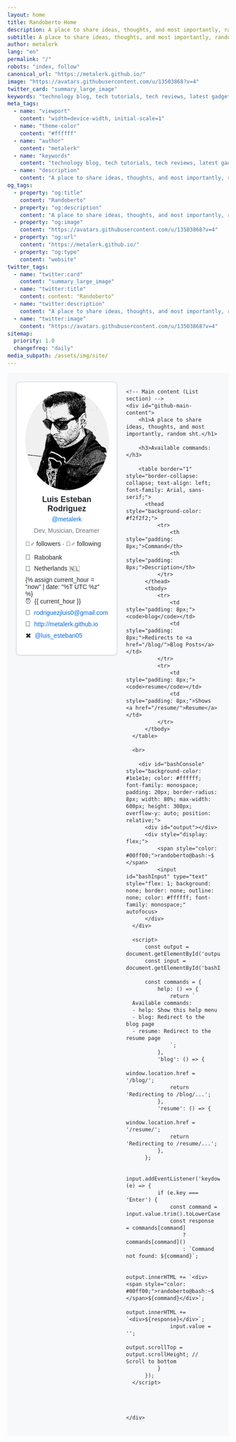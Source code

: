 ```yaml
---
layout: home
title: Randoberto Home
description: A place to share ideas, thoughts, and most importantly, random sht.
subtitle: A place to share ideas, thoughts, and most importantly, random sht.
author: metalerk
lang: "en"
permalink: "/"
robots: "index, follow"
canonical_url: "https://metalerk.github.io/"
image: "https://avatars.githubusercontent.com/u/13503868?v=4"
twitter_card: "summary_large_image"
keywords: "technology blog, tech tutorials, tech reviews, latest gadgets, software tips"
meta_tags:
  - name: "viewport"
    content: "width=device-width, initial-scale=1"
  - name: "theme-color"
    content: "#ffffff"
  - name: "author"
    content: "metalerk"
  - name: "keywords"
    content: "technology blog, tech tutorials, tech reviews, latest gadgets, software tips"
  - name: "description"
    content: "A place to share ideas, thoughts, and most importantly, random sht."
og_tags:
  - property: "og:title"
    content: "Randoberto"
  - property: "og:description"
    content: "A place to share ideas, thoughts, and most importantly, random sht."
  - property: "og:image"
    content: "https://avatars.githubusercontent.com/u/13503868?v=4"
  - property: "og:url"
    content: "https://metalerk.github.io/"
  - property: "og:type"
    content: "website"
twitter_tags:
  - name: "twitter:card"
    content: "summary_large_image"
  - name: "twitter:title"
    content: content: "Randoberto"
  - name: "twitter:description"
    content: "A place to share ideas, thoughts, and most importantly, random sht."
  - name: "twitter:image"
    content: "https://avatars.githubusercontent.com/u/13503868?v=4"
sitemap:
  priority: 1.0
  changefreq: "daily"
media_subpath: /assets/img/site/
---
```


<div id="github-page-layout">
    <!-- Left sidebar (Profile section) -->
    <div id="github-sidebar">
        <img id="github-profile-avatar" src="assets/img/site/luis.jpg" alt="User Avatar">
        <div id="github-profile-info">
            <h2 id="github-profile-name">Luis Esteban Rodriguez</h2>
            <p id="github-profile-username"><a href="http://github.com/metalerk" target="_blank">@metalerk</a></p>
            <p id="github-profile-bio">Dev, Musician, Dreamer</p>
        </div>
        <div id="github-profile-details">
            <p><strong>🤷‍♂️</strong> followers · <strong>🤷‍♂️</strong> following</p>
            <ul>
                <li><span class="icon">🏢</span> <span>Rabobank</span></li>
                <li><span class="icon">📍</span> <span>Netherlands 🇳🇱</span></li>
                {% assign current_hour = "now" | date: "%T UTC %z" %}
                <li><span class="icon">⏰</span> <span>{{ current_hour }}</span></li>
                <li><span class="icon">📧</span> <a href="mailto:rodriguezjluis0@gmail.com">rodriguezjluis0@gmail.com</a></li>
                <li><span class="icon">🔗</span> <a href="http://metalerk.github.io" target="_blank">http://metalerk.github.io</a></li>
                <li><span class="icon">✖</span> <a href="https://twitter.com/luis_esteban05" target="_blank">@luis_esteban05</a></li>
            </ul>
        </div>
    </div>

    <!-- Main content (List section) -->
    <div id="github-main-content">
        <h1>A place to share ideas, thoughts, and most importantly, random sht.</h1>

        <h3>Available commands:</h3>

        <table border="1" style="border-collapse: collapse; text-align: left; font-family: Arial, sans-serif;">
          <thead style="background-color: #f2f2f2;">
              <tr>
                  <th style="padding: 8px;">Command</th>
                  <th style="padding: 8px;">Description</th>
              </tr>
          </thead>
          <tbody>
              <tr>
                  <td style="padding: 8px;"><code>blog</code></td>
                  <td style="padding: 8px;">Redirects to <a href="/blog/">Blog Posts</a></td>
              </tr>
              <tr>
                  <td style="padding: 8px;"><code>resume</code></td>
                  <td style="padding: 8px;">Shows <a href="/resume/">Resume</a></td>
              </tr>
          </tbody>
      </table>
      
      <br>

        <div id="bashConsole" style="background-color: #1e1e1e; color: #ffffff; font-family: monospace; padding: 20px; border-radius: 8px; width: 80%; max-width: 600px; height: 300px; overflow-y: auto; position: relative;">
          <div id="output"></div>
          <div style="display: flex;">
              <span style="color: #00ff00;">randoberto@bash:~$  </span>
              <input id="bashInput" type="text" style="flex: 1; background: none; border: none; outline: none; color: #ffffff; font-family: monospace;" autofocus>
          </div>
      </div>
      
      <script>
          const output = document.getElementById('output');
          const input = document.getElementById('bashInput');
      
          const commands = {
              help: () => {
                  return `
      Available commands:
      - help: Show this help menu
      - blog: Redirect to the blog page
      - resume: Redirect to the resume page
                  `;
              },
              'blog': () => {
                  window.location.href = '/blog/';
                  return 'Redirecting to /blog/...';
              },
              'resume': () => {
                  window.location.href = '/resume/';
                  return 'Redirecting to /resume/...';
              },
          };
      
          input.addEventListener('keydown', (e) => {
              if (e.key === 'Enter') {
                  const command = input.value.trim().toLowerCase();
                  const response = commands[command] 
                      ? commands[command]() 
                      : `Command not found: ${command}`;
                  
                  output.innerHTML += `<div><span style="color: #00ff00;">randoberto@bash:~$  </span>${command}</div>`;
                  output.innerHTML += `<div>${response}</div>`;
                  input.value = '';
                  output.scrollTop = output.scrollHeight; // Scroll to bottom
              }
          });
      </script>
      
      


    </div>
</div>

<style>
    /* Main container */
    #github-page-layout {
        display: flex;
        align-items: flex-start;
        padding: 20px;
        font-family: Arial, sans-serif;
        background-color: #f6f8fa;
        color: #24292f;
    }

    /* Sidebar */
    #github-sidebar {
        width: 300px;
        background-color: #ffffff;
        border: 1px solid #d0d7de;
        border-radius: 8px;
        padding: 20px;
        margin-right: 20px;
        box-shadow: 0 1px 3px rgba(0, 0, 0, 0.1);
    }

    #github-profile-avatar {
        width: 225px;
        height: 225px;
        border-radius: 50%;
        display: block;
        margin: 0 auto 10px;
        border: 1px solid #e1e4e8;
    }

    #github-profile-info {
        text-align: center;
    }

    #github-profile-name {
        font-size: 18px;
        font-weight: bold;
        margin: 5px 0;
    }

    #github-profile-username {
        color: #57606a;
        margin: 5px 0;
    }

    #github-profile-bio {
        font-size: 14px;
        color: #6e7781;
        margin: 10px 0;
    }

    #github-profile-details ul {
        list-style: none;
        padding: 0;
        margin-top: 10px;
    }

    #github-profile-details li {
        display: flex;
        align-items: center;
        margin-bottom: 8px;
    }

    .icon {
        margin-right: 8px;
        font-size: 16px;
    }

    a {
        color: #0969da;
        text-decoration: none;
    }

    a:hover {
        text-decoration: underline;
    }

    /* Main content */
    #github-main-content {
        flex-grow: 1;
        background-color: #ffffff;
        border: 1px solid #d0d7de;
        border-radius: 8px;
        padding: 20px;
        box-shadow: 0 1px 3px rgba(0, 0, 0, 0.1);
    }

    #site-list {
        list-style: none;
        padding: 0;
    }

    #site-list li {
        margin-bottom: 10px;
    }

    #site-list li a {
        text-decoration: none;
        color: #0969da;
    }

    #site-list li a:hover {
        text-decoration: underline;
    }



    #console-container {
              background-color: #0d1117;
              color: #c9d1d9;
              font-family: "Courier New", Courier, monospace;
              border: 1px solid #30363d;
              border-radius: 8px;
              padding: 20px;
              width: 600px;
              margin: 20px auto;
              box-shadow: 0 4px 8px rgba(0, 0, 0, 0.5);
          }
      
          #console-output {
              white-space: pre-wrap;
              min-height: 200px;
              margin-bottom: 10px;
              background-color: #161b22;
              padding: 10px;
              border: 1px solid #30363d;
              border-radius: 4px;
              overflow-y: auto;
              height: 150px;
          }
      
          #console-input {
              background: none;
              border: 1px solid #30363d;
              border-radius: 4px;
              outline: none;
              color: #58a6ff;
              font-family: inherit;
              font-size: 16px;
              padding: 5px 10px;
              width: 100%;
          }
      
          #console-input::placeholder {
              color: #8b949e;
          }
      
          #console-input:focus {
              border-color: #58a6ff;
          }

</style>
